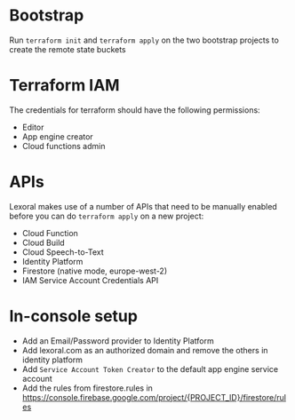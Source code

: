 # Bootstrap

Run `terraform init` and `terraform apply` on the two bootstrap projects to create the remote state buckets

# Terraform IAM

The credentials for terraform should have the following permissions:

* Editor
* App engine creator
* Cloud functions admin

# APIs

Lexoral makes use of a number of APIs that need to be manually enabled before you can do `terraform apply` on a new project:

* Cloud Function
* Cloud Build
* Cloud Speech-to-Text
* Identity Platform
* Firestore (native mode, europe-west-2)
* IAM Service Account Credentials API

# In-console setup

* Add an Email/Password provider to Identity Platform
* Add lexoral.com as an authorized domain and remove the others in identity platform
* Add `Service Account Token Creator` to the default app engine service account
* Add the rules from firestore.rules in https://console.firebase.google.com/project/{PROJECT_ID}/firestore/rules